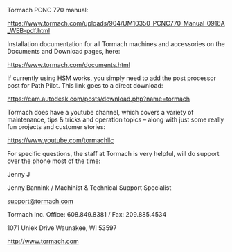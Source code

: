 Tormach PCNC 770
manual:

<https://www.tormach.com/uploads/904/UM10350_PCNC770_Manual_0916A_WEB-pdf.html>

Installation documentation for all Tormach machines and accessories on
the Documents and Download pages, here:

<https://www.tormach.com/documents.html>

If currently using HSM works, you simply need to add the post processor
post for Path Pilot. This link goes to a direct download:

<https://cam.autodesk.com/posts/download.php?name=tormach>

Tormach does have a youtube channel, which covers a variety of
maintenance, tips & tricks and operation topics – along with just some
really fun projects and customer stories:

<https://www.youtube.com/tormachllc>

For specific questions, the staff at Tormach is very helpful, will do
support over the phone most of the time:

Jenny J

Jenny Bannink / Machinist & Technical Support Specialist

support@tormach.com

Tormach Inc. Office: 608.849.8381 / Fax: 209.885.4534

1071 Uniek Drive Waunakee, WI 53597

<http://www.tormach.com>
